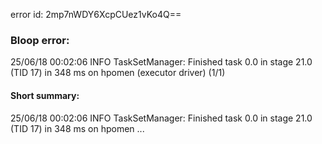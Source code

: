 error id: 2mp7nWDY6XcpCUez1vKo4Q==
### Bloop error:

25/06/18 00:02:06 INFO TaskSetManager: Finished task 0.0 in stage 21.0 (TID 17) in 348 ms on hpomen (executor driver) (1/1)
#### Short summary: 

25/06/18 00:02:06 INFO TaskSetManager: Finished task 0.0 in stage 21.0 (TID 17) in 348 ms on hpomen ...